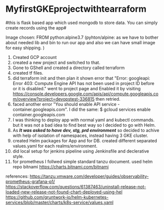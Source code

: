 # MyfirstGKEprojectwithtearraform
#this is flask based app which used mongodb to store data. You can simply create records using the app#

Image chosen: FROM python:alpine3.7 (pyhton/alpine: as we have to bother about needed lib and bin to run our app and also we can have small image for easy shipping. )

1. Created GCP account
2. created a new project and switched to that.
3. Gone to GShell and created a directory called terraform
4. created tf files.
5. did terraform init and then plan it shown error that "Error: googleapi: Error 403: Compute Engine API has not been used in project ID before or it is disabled."
went to project page and Enabled it by visiting https://console.developers.google.com/apis/api/compute.googleapis.com/overview?project=devopstest-336815 then retried.
6. faced another error "You should enable API service - container.googleapis.com". I did the same:
$ gcloud services enable container.googleapis.com 
7. I was thinking to deploy app with normal yaml and kubectl commands. but it was not a bad idea to find best way so I decided to go with Helm.
8. As ***It was asked to have dev, stg, prd environment*** so decided to achive with help of isolation of namespaces, instead having 3 GKE cluster.
9. created Helm packages for App and for DB. created different separated values.yaml for each realms/environment.
10. did local setup for jenkins pipeline using Jenkinsfile and declerative style.
11. for prometheus I follwed simple standard tanzu document. used helm repo bitnami https://charts.bitnami.com/bitnami

references:
https://tanzu.vmware.com/developer/guides/observability-prometheus-grafana-p1/
https://stackoverflow.com/questions/61387463/uninstall-release-not-loaded-new-release-not-found-chart-deployed-using-hel
https://github.com/gruntwork-io/helm-kubernetes-services/blob/master/charts/k8s-service/values.yaml
